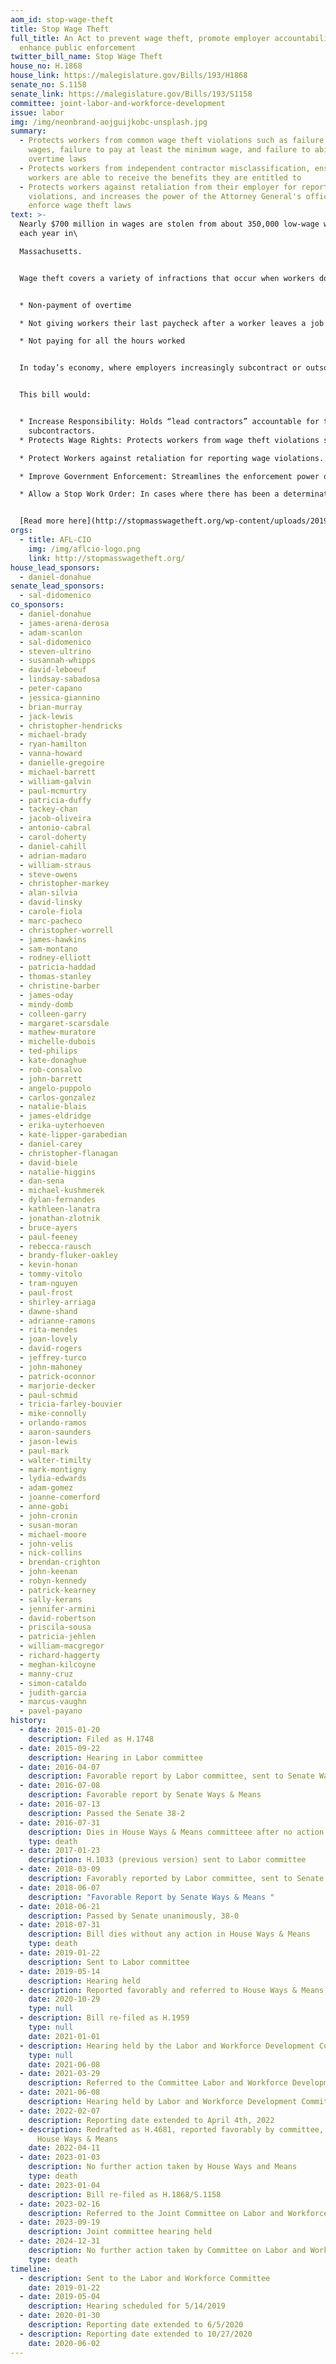 ```yaml
---
aom_id: stop-wage-theft
title: Stop Wage Theft
full_title: An Act to prevent wage theft, promote employer accountability, and
  enhance public enforcement
twitter_bill_name: Stop Wage Theft
house_no: H.1868
house_link: https://malegislature.gov/Bills/193/H1868
senate_no: S.1158
senate_link: https://malegislature.gov/Bills/193/S1158
committee: joint-labor-and-workforce-development
issue: labor
img: /img/neonbrand-aojguijkobc-unsplash.jpg
summary:
  - Protects workers from common wage theft violations such as failure to pay
    wages, failure to pay at least the minimum wage, and failure to abide by
    overtime laws
  - Protects workers from independent contractor misclassification, ensuring
    workers are able to receive the benefits they are entitled to
  - Protects workers against retaliation from their employer for reporting
    violations, and increases the power of the Attorney General's office to
    enforce wage theft laws
text: >-
  Nearly $700 million in wages are stolen from about 350,000 low-wage workers
  each year in\

  Massachusetts. 


  Wage theft covers a variety of infractions that occur when workers do not receive their legally required or promised wages. Common forms of wage theft are:


  * Non-payment of overtime

  * Not giving workers their last paycheck after a worker leaves a job

  * Not paying for all the hours worked


  In today’s economy, where employers increasingly subcontract or outsource core parts of their business to other companies, wage theft has overwhelmed the capacity of our existing labor laws and enforcement mechanics.


  This bill would: 


  * Increase Responsibility: Holds “lead contractors” accountable for the wage theft violations of their\
    subcontractors.
  * Protects Wage Rights: Protects workers from wage theft violations such as failure to make wage payments; failure to abide by minimum wage, prevailing wage and overtime laws; and independent contractor misclassification.

  * Protect Workers against retaliation for reporting wage violations.

  * Improve Government Enforcement: Streamlines the enforcement power of the Attorney General’s office by allowing it to bring wage theft cases directly to court and seek damages on behalf of workers.

  * Allow a Stop Work Order: In cases where there has been a determination of a wage theft violation, the AG will have the power to issue a “Stop Work Order,” which temporarily halts work until the violation is corrected.


  [Read more here](http://stopmasswagetheft.org/wp-content/uploads/2019/05/wage-theft-fact-sheet-feb-19.pdf).
orgs:
  - title: AFL-CIO
    img: /img/aflcio-logo.png
    link: http://stopmasswagetheft.org/
house_lead_sponsors:
  - daniel-donahue
senate_lead_sponsors:
  - sal-didomenico
co_sponsors:
  - daniel-donahue
  - james-arena-derosa
  - adam-scanlon
  - sal-didomenico
  - steven-ultrino
  - susannah-whipps
  - david-leboeuf
  - lindsay-sabadosa
  - peter-capano
  - jessica-giannino
  - brian-murray
  - jack-lewis
  - christopher-hendricks
  - michael-brady
  - ryan-hamilton
  - vanna-howard
  - danielle-gregoire
  - michael-barrett
  - william-galvin
  - paul-mcmurtry
  - patricia-duffy
  - tackey-chan
  - jacob-oliveira
  - antonio-cabral
  - carol-doherty
  - daniel-cahill
  - adrian-madaro
  - william-straus
  - steve-owens
  - christopher-markey
  - alan-silvia
  - david-linsky
  - carole-fiola
  - marc-pacheco
  - christopher-worrell
  - james-hawkins
  - sam-montano
  - rodney-elliott
  - patricia-haddad
  - thomas-stanley
  - christine-barber
  - james-oday
  - mindy-domb
  - colleen-garry
  - margaret-scarsdale
  - mathew-muratore
  - michelle-dubois
  - ted-philips
  - kate-donaghue
  - rob-consalvo
  - john-barrett
  - angelo-puppolo
  - carlos-gonzalez
  - natalie-blais
  - james-eldridge
  - erika-uyterhoeven
  - kate-lipper-garabedian
  - daniel-carey
  - christopher-flanagan
  - david-biele
  - natalie-higgins
  - dan-sena
  - michael-kushmerek
  - dylan-fernandes
  - kathleen-lanatra
  - jonathan-zlotnik
  - bruce-ayers
  - paul-feeney
  - rebecca-rausch
  - brandy-fluker-oakley
  - kevin-honan
  - tommy-vitolo
  - tram-nguyen
  - paul-frost
  - shirley-arriaga
  - dawne-shand
  - adrianne-ramons
  - rita-mendes
  - joan-lovely
  - david-rogers
  - jeffrey-turco
  - john-mahoney
  - patrick-oconnor
  - marjorie-decker
  - paul-schmid
  - tricia-farley-bouvier
  - mike-connolly
  - orlando-ramos
  - aaron-saunders
  - jason-lewis
  - paul-mark
  - walter-timilty
  - mark-montigny
  - lydia-edwards
  - adam-gomez
  - joanne-comerford
  - anne-gobi
  - john-cronin
  - susan-moran
  - michael-moore
  - john-velis
  - nick-collins
  - brendan-crighton
  - john-keenan
  - robyn-kennedy
  - patrick-kearney
  - sally-kerans
  - jennifer-armini
  - david-robertson
  - priscila-sousa
  - patricia-jehlen
  - william-macgregor
  - richard-haggerty
  - meghan-kilcoyne
  - manny-cruz
  - simon-cataldo
  - judith-garcia
  - marcus-vaughn
  - pavel-payano
history:
  - date: 2015-01-20
    description: Filed as H.1748
  - date: 2015-09-22
    description: Hearing in Labor committee
  - date: 2016-04-07
    description: Favorable report by Labor committee, sent to Senate Ways & Means
  - date: 2016-07-08
    description: Favorable report by Senate Ways & Means
  - date: 2016-07-13
    description: Passed the Senate 38-2
  - date: 2016-07-31
    description: Dies in House Ways & Means committeee after no action
    type: death
  - date: 2017-01-23
    description: H.1033 (previous version) sent to Labor committee
  - date: 2018-03-09
    description: Favorably reported by Labor committee, sent to Senate Ways & Means
  - date: 2018-06-07
    description: "Favorable Report by Senate Ways & Means "
  - date: 2018-06-21
    description: Passed by Senate unanimously, 38-0
  - date: 2018-07-31
    description: Bill dies without any action in House Ways & Means
    type: death
  - date: 2019-01-22
    description: Sent to Labor committee
  - date: 2019-05-14
    description: Hearing held
  - description: Reported favorably and referred to House Ways & Means
    date: 2020-10-29
    type: null
  - description: Bill re-filed as H.1959
    type: null
    date: 2021-01-01
  - description: Hearing held by the Labor and Workforce Development Committee
    type: null
    date: 2021-06-08
  - date: 2021-03-29
    description: Referred to the Committee Labor and Workforce Development
  - date: 2021-06-08
    description: Hearing held by Labor and Workforce Development Committee
  - date: 2022-02-07
    description: Reporting date extended to April 4th, 2022
  - description: Redrafted as H.4681, reported favorably by committee, referred to
      House Ways & Means
    date: 2022-04-11
  - date: 2023-01-03
    description: No further action taken by House Ways and Means
    type: death
  - date: 2023-01-04
    description: Bill re-filed as H.1868/S.1158
  - date: 2023-02-16
    description: Referred to the Joint Committee on Labor and Workforce Development
  - date: 2023-09-19
    description: Joint committee hearing held
  - date: 2024-12-31
    description: No further action taken by Committee on Labor and Workforce Development
    type: death
timeline:
  - description: Sent to the Labor and Workforce Committee
    date: 2019-01-22
  - date: 2019-05-04
    description: Hearing scheduled for 5/14/2019
  - date: 2020-01-30
    description: Reporting date extended to 6/5/2020
  - description: Reporting date extended to 10/27/2020
    date: 2020-06-02
---
```

